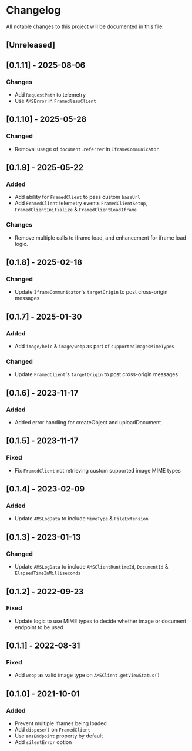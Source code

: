 # Changelog

All notable changes to this project will be documented in this file.

## [Unreleased]

## [0.1.11] - 2025-08-06

### Changes

- Add `RequestPath` to telemetry
- Use `AMSError` in `FramedlessClient`

## [0.1.10] - 2025-05-28

### Changed
- Removal usage of `document.referrer` in `IframeCommunicator`

## [0.1.9] - 2025-05-22

### Added

- Add ability for `FramedClient` to pass custom `baseUrl`
- Add `FramedClient` telemetry events `FramedClientSetup`, `FramedClientInitialize` &  `FramedClientLoadIframe`

### Changes

- Remove multiple calls to iframe load, and enhancement for iframe load logic.

## [0.1.8] - 2025-02-18

### Changed

- Update `IframeCommunicator`'s `targetOrigin` to post cross-origin messages

## [0.1.7] - 2025-01-30

### Added

- Add `image/heic` & `image/webp` as part of `supportedImagesMimeTypes`

### Changed

- Update `FramedClient`'s `targetOrigin` to post cross-origin messages

## [0.1.6] - 2023-11-17

### Added

- Added error handling for createObject and uploadDocument

## [0.1.5] - 2023-11-17

### Fixed

- Fix `FramedClient` not retrieving custom supported image MIME types

## [0.1.4] - 2023-02-09

### Added

- Update `AMSLogData` to include `MimeType` & `FileExtension`

## [0.1.3] - 2023-01-13

### Changed

- Update `AMSLogData` to include `AMSClientRuntimeId`, `DocumentId` & `ElapsedTimeInMilliseconds`

## [0.1.2] - 2022-09-23

### Fixed

- Update logic to use MIME types to decide whether image or document endpoint to be used

## [0.1.1] - 2022-08-31

### Fixed

- Add `webp` as valid image type on `AMSClient.getViewStatus()`

## [0.1.0] - 2021-10-01

### Added

- Prevent multiple iframes being loaded
- Add `dispose()` on `FramedClient`
- Use `amsEndpoint` property by default
- Add `silentError` option
